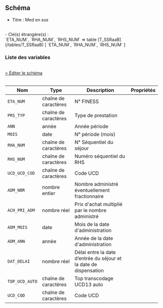 ## Schéma

- Titre : Med en sus
<br />
- Clé(s) étrangère(s) : <br />
`ETA_NUM`, `RHA_NUM`, `RHS_NUM` => table [T_SSRaaB](/tables/T_SSRaaB) [ `ETA_NUM`, `RHA_NUM`, `RHS_NUM` ]<br />

### Liste des variables
<br />
<div>
    <a href="https://gitlab.com/healthdatahub/schema-snds/edit/master/schemas/PMSI/PMSI%20SSR/T_SSRaaMED.json"  
    arget="_blank" rel="noopener noreferrer">> Éditer le schéma</a>
    <OutboundLink />
</div>
<br />

Nom|Type|Description|Propriétés
-|-|-|-
`ETA_NUM`|chaîne de caractères|N° FINESS||
`PRS_TYP`|chaîne de caractères|Type de prestation||
`ANN`|année|Année période||
`MOIS`|date|N° période (mois)||
`RHA_NUM`|chaîne de caractères|N° Séquentiel du séjour||
`RHS_NUM`|chaîne de caractères|Numéro séquentiel du RHS||
`UCD_UCD_COD`|chaîne de caractères|Code UCD||
`ADM_NBR`|nombre entier|Nombre administré éventuellement fractionnaire||
`ACH_PRI_ADM`|nombre réel|Prix d&#x27;achat multiplié par le nombre administré||
`ADM_MOIS`|date|Mois de la date d&#x27;administration||
`ADM_ANN`|année|Année de la date d&#x27;administration||
`DAT_DELAI`|nombre réel|Délai entre la date d’entrée du séjour et la date de dispensation||
`TOP_UCD_AUTO`|chaîne de caractères|Top transcodage UCD13 auto||
`UCD_COD`|chaîne de caractères|Code UCD||

